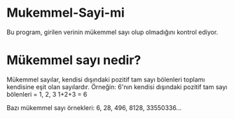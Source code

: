 # Mukemmel-Sayi-mi
Bu program, girilen verinin mükemmel sayı olup olmadığını kontrol ediyor.

# Mükemmel sayı nedir?

Mükemmel sayılar, kendisi dışındaki pozitif tam sayı bölenleri toplamı kendisine eşit olan sayılardır. 
Örneğin: 
6'nın kendisi dışındaki pozitif tam sayı bölenleri = 1, 2, 3
1+2+3 = 6

Bazı mükemmel sayı örnekleri: 6, 28, 496, 8128, 33550336...
